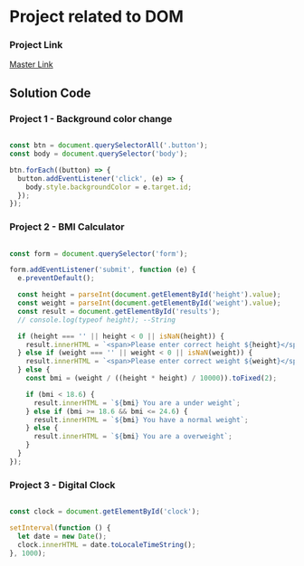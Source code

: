 # Project related to DOM

### Project Link
[Master Link](https://stackblitz.com/edit/dom-project-chaiaurcode?file=index.html)


## Solution Code

### Project 1 - Background color change

``` javascript

const btn = document.querySelectorAll('.button');
const body = document.querySelector('body');

btn.forEach((button) => {
  button.addEventListener('click', (e) => {
    body.style.backgroundColor = e.target.id;
  });
});

```

### Project 2 - BMI Calculator

``` javascript

const form = document.querySelector('form');

form.addEventListener('submit', function (e) {
  e.preventDefault();

  const height = parseInt(document.getElementById('height').value);
  const weight = parseInt(document.getElementById('weight').value);
  const result = document.getElementById('results');
  // console.log(typeof height); --String

  if (height === '' || height < 0 || isNaN(height)) {
    result.innerHTML = `<span>Please enter correct height ${height}</span>`;
  } else if (weight === '' || weight < 0 || isNaN(weight)) {
    result.innerHTML = `<span>Please enter correct weight ${weight}</span>`;
  } else {
    const bmi = (weight / ((height * height) / 10000)).toFixed(2);

    if (bmi < 18.6) {
      result.innerHTML = `${bmi} You are a under weight`;
    } else if (bmi >= 18.6 && bmi <= 24.6) {
      result.innerHTML = `${bmi} You have a normal weight`;
    } else {
      result.innerHTML = `${bmi} You are a overweight`;
    }
  }
});

```

### Project 3 - Digital Clock
``` javascript

const clock = document.getElementById('clock');

setInterval(function () {
  let date = new Date();
  clock.innerHTML = date.toLocaleTimeString();
}, 1000);

```

